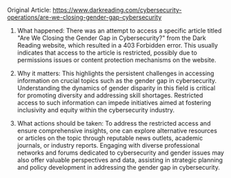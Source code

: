 Original Article: https://www.darkreading.com/cybersecurity-operations/are-we-closing-gender-gap-cybersecurity

1) What happened:
There was an attempt to access a specific article titled "Are We Closing the Gender Gap in Cybersecurity?" from the Dark Reading website, which resulted in a 403 Forbidden error. This usually indicates that access to the article is restricted, possibly due to permissions issues or content protection mechanisms on the website.

2) Why it matters:
This highlights the persistent challenges in accessing information on crucial topics such as the gender gap in cybersecurity. Understanding the dynamics of gender disparity in this field is critical for promoting diversity and addressing skill shortages. Restricted access to such information can impede initiatives aimed at fostering inclusivity and equity within the cybersecurity industry.

3) What actions should be taken:
To address the restricted access and ensure comprehensive insights, one can explore alternative resources or articles on the topic through reputable news outlets, academic journals, or industry reports. Engaging with diverse professional networks and forums dedicated to cybersecurity and gender issues may also offer valuable perspectives and data, assisting in strategic planning and policy development in addressing the gender gap in cybersecurity.